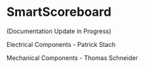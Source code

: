 # SmartScoreboard

(Documentation Update in Progress)

Electrical Components - Patrick Stach

Mechanical Components - Thomas Schneider
